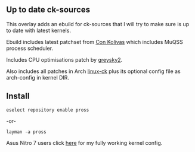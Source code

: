 ## Up to date ck-sources
This overlay adds an ebuild for ck-sources that I will try to make sure is up to date with latest kernels.

Ebuild includes latest patchset from [Con Kolivas](http://www.users.on.net/~ckolivas/kernel/) which includes MuQSS process scheduler.

Includes CPU optimisations patch by [greysky2](https://github.com/graysky2/kernel_gcc_patch).

Also includes all patches in Arch [linux-ck](https://aur.archlinux.org/packages/linux-ck/) plus its optional config file as arch-config in kernel DIR. 


## Install

`eselect repository enable pross`

-or-

`layman -a pross`

Asus Nitro 7 users click [here](config-asus-nitro-7) for my fully working kernel config.
